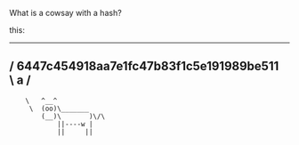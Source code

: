 What is a cowsay with a hash?

this:
 _________________________________________
/ 6447c454918aa7e1fc47b83f1c5e191989be511 \
\ a                                       /
 -----------------------------------------
        \   ^__^
         \  (oo)\_______
            (__)\       )\/\
                ||----w |
                ||     ||
